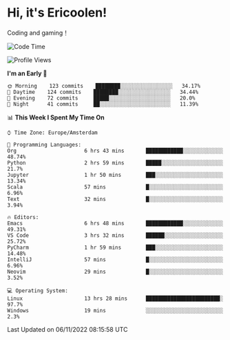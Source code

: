 # Hi, it's Ericoolen!
Coding and gaming！

<!--START_SECTION:waka-->
![Code Time](http://img.shields.io/badge/Code%20Time-510%20hrs%2059%20mins-blue)

![Profile Views](http://img.shields.io/badge/Profile%20Views-5-blue)

**I'm an Early 🐤** 

```text
🌞 Morning    123 commits    ████████░░░░░░░░░░░░░░░░░   34.17% 
🌆 Daytime    124 commits    ████████░░░░░░░░░░░░░░░░░   34.44% 
🌃 Evening    72 commits     █████░░░░░░░░░░░░░░░░░░░░   20.0% 
🌙 Night      41 commits     ██░░░░░░░░░░░░░░░░░░░░░░░   11.39%

```


📊 **This Week I Spent My Time On** 

```text
⌚︎ Time Zone: Europe/Amsterdam

💬 Programming Languages: 
Org                      6 hrs 43 mins       ████████████░░░░░░░░░░░░░   48.74% 
Python                   2 hrs 59 mins       █████░░░░░░░░░░░░░░░░░░░░   21.7% 
Jupyter                  1 hr 50 mins        ███░░░░░░░░░░░░░░░░░░░░░░   13.34% 
Scala                    57 mins             █░░░░░░░░░░░░░░░░░░░░░░░░   6.96% 
Text                     32 mins             █░░░░░░░░░░░░░░░░░░░░░░░░   3.94%

🔥 Editors: 
Emacs                    6 hrs 48 mins       ████████████░░░░░░░░░░░░░   49.31% 
VS Code                  3 hrs 32 mins       ██████░░░░░░░░░░░░░░░░░░░   25.72% 
PyCharm                  1 hr 59 mins        ███░░░░░░░░░░░░░░░░░░░░░░   14.48% 
IntelliJ                 57 mins             █░░░░░░░░░░░░░░░░░░░░░░░░   6.96% 
Neovim                   29 mins             █░░░░░░░░░░░░░░░░░░░░░░░░   3.52%

💻 Operating System: 
Linux                    13 hrs 28 mins      ████████████████████████░   97.7% 
Windows                  19 mins             ░░░░░░░░░░░░░░░░░░░░░░░░░   2.3%

```


 Last Updated on 06/11/2022 08:15:58 UTC
<!--END_SECTION:waka-->


